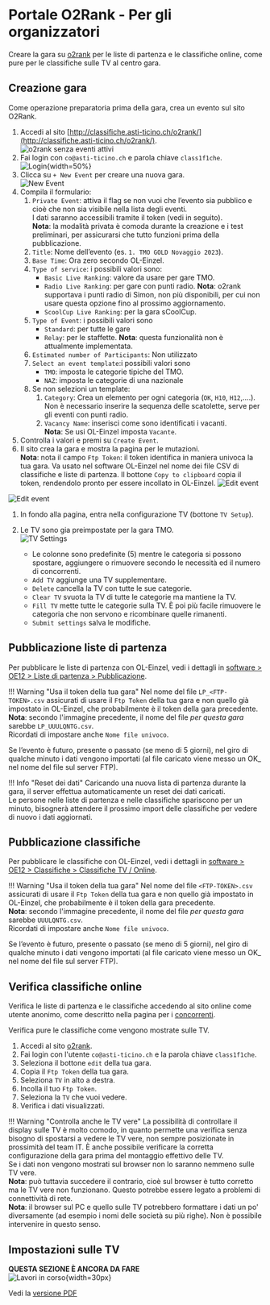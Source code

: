 # Portale O2Rank - Per gli organizzatori

Creare la gara su [o2rank](http://classifiche.asti-ticino.ch/o2rank/) per le liste di partenza e le classifiche online, come pure per le classifiche sulle TV al centro gara.

## Creazione gara
Come operazione preparatoria prima della gara, crea un evento sul sito O2Rank.

1. Accedi al sito [http://classifiche.asti-ticino.ch/o2rank/](http://classifiche.asti-ticino.ch/o2rank/).  
![o2rank senza eventi attivi](inc/main_no_event.png)
1. Fai login con `co@asti-ticino.ch` e parola chiave `class1f1che`.  
![Login](inc/login.png){width=50%}
1. Clicca su `+ New Event` per creare una nuova gara.  
![New Event](inc/main_new_event.png)
1. Compila il formulario:
    1. `Private Event`: attiva il flag se non vuoi che l’evento sia pubblico e cioè che non sia visibile nella lista degli eventi.   
    I dati saranno accessibili tramite il token (vedi in seguito).  
    **Nota**: la modalità privata è comoda durante la creazione e i test preliminari, per assicurarsi che tutto funzioni prima della pubblicazione.
    1. `Title`: Nome dell’evento (es. `1. TMO GOLD Novaggio 2023`).
    1. `Base Time`: Ora zero secondo OL-Einzel.
    1. `Type of service`: i possibili valori sono:
        - `Basic Live Ranking`: valore da usare per gare TMO.
        - `Radio Live Ranking`: per gare con punti radio. 
        **Nota**: o2rank supportava i punti radio di Simon, non più disponibili, per cui non usare questa opzione fino al prossimo aggiornamento.
        - `ScoolCup Live Ranking`: per la gara sCoolCup.
    1. `Type of Event`: i possibili valori sono
        - `Standard`: per tutte le gare
        - `Relay`: per le staffette. 
        **Nota**: questa funzionalità non è attualmente implementata.
    1. `Estimated number of Participants`: Non utilizzato
    1. `Select an event template`:i possibili valori sono
         - `TMO`: imposta le categorie tipiche del TMO.
         - `NAZ`: imposta le categorie di una nazionale
    1. Se non selezioni un template:
        1. `Category`: Crea un elemento per ogni categoria (`OK`, `H10`, `H12`,….).  
        Non è necessario inserire la sequenza delle scatolette, serve per gli eventi con punti radio.
        1. `Vacancy Name`: inserisci come sono identificati i vacanti.   
        **Nota**: Se usi OL-Einzel imposta `Vacante`.
1. Controlla i valori e premi su `Create Event`.
1. Il sito crea la gara e mostra la pagina per le mutazioni.  
**Nota**: nota il campo `Ftp Token`: il token identifica in maniera univoca la tua gara. Va usato nel software OL-Einzel nel nome dei file CSV di classifiche e liste di partenza. Il bottone `Copy to clipboard` copia il token, rendendolo pronto per essere incollato in OL-Einzel. 
![Edit event](inc/edit_event_top.png)  

![Edit event](inc/edit_event_bottom.png)  
  
1. In fondo alla pagina, entra nella configurazione TV (bottone `TV Setup`).
1. Le TV sono gia preimpostate per la gara TMO.  
![TV Settings](inc/tv_setup.png)  

    - Le colonne sono predefinite (5) mentre le categoria si possono spostare, aggiungere o rimuovere secondo le necessità ed il numero di concorrenti.
    - `Add TV` aggiunge una TV supplementare.
    - `Delete` cancella la TV con tutte le sue categorie.
    - `Clear TV` svuota la TV di tutte le categorie ma mantiene la TV.
    - `Fill TV` mette tutte le categorie sulla TV. È poi più facile rimuovere le categoria che non servono e ricombinare quelle rimanenti.
    - `Submit settings` salva le modifiche.


## Pubblicazione liste di partenza
Per pubblicare le liste di partenza con OL-Einzel, vedi i dettagli in [software > OE12 > Liste di partenza > Pubblicazione](../oe12/liste_partenza.md#pubblicazione).  

!!! Warning "Usa il token della tua gara"
    Nel nome del file `LP_<FTP-TOKEN>.csv` assicurati di usare il `Ftp Token` della tua gara e non quello già impostato in OL-Einzel, che probabilmente è il token della gara precedente.  
    **Nota**: secondo l'immagine precedente, il nome del file *per questa gara* sarebbe `LP_UUULQNTG.csv`.  
    Ricordati di impostare anche `Nome file univoco`.


Se l’evento è futuro, presente o passato (se meno di 5 giorni), nel giro di qualche minuto i dati vengono importati (al file caricato viene messo un OK_ nel nome del file sul server FTP).

!!! Info "Reset dei dati"
    Caricando una nuova lista di partenza durante la gara, il server effettua automaticamente un reset dei dati caricati.  
    Le persone nelle liste di partenza e nelle classifiche spariscono per un minuto, bisognerà attendere il prossimo import delle classifiche per vedere di nuovo i dati aggiornati.


## Pubblicazione classifiche
Per pubblicare le classifiche con OL-Einzel, vedi i dettagli in [software > OE12 > Classifiche > Classifiche TV / Online](../oe12/classifiche.md#classifiche-tv-online).  

!!! Warning "Usa il token della tua gara"
    Nel nome del file `<FTP-TOKEN>.csv` assicurati di usare il `Ftp Token` della tua gara e non quello già impostato in OL-Einzel, che probabilmente è il token della gara precedente.  
    **Nota**: secondo l'immagine precedente, il nome del file *per questa gara* sarebbe `UUULQNTG.csv`.  
    Ricordati di impostare anche `Nome file univoco`.


Se l’evento è futuro, presente o passato (se meno di 5 giorni), nel giro di qualche minuto i dati vengono importati (al file caricato viene messo un OK_ nel nome del file sul server FTP).

## Verifica classifiche online
Verifica le liste di partenza e le classifiche accedendo al sito online come utente anonimo, come descritto nella pagina per i [concorrenti](visualizzazione.md).  

Verifica pure le classifiche come vengono mostrate sulle TV.  

1. Accedi al sito [o2rank](http://classifiche.asti-ticino.ch/o2rank).
1. Fai login con l'utente `co@asti-ticino.ch` e la parola chiave `class1f1che`.
1. Seleziona il bottone `edit` della tua gara.
1. Copia il `Ftp Token` della tua gara.
1. Seleziona `TV` in alto a destra.
1. Incolla il tuo `Ftp Token`.
1. Seleziona la `TV` che vuoi vedere.
1. Verifica i dati visualizzati.

!!! Warning "Controlla anche le TV vere"
    La possibilità di controllare il display sulle TV è molto comodo, in quanto permette una verifica senza bisogno di spostarsi a vedere le TV vere, non sempre posizionate in prossimità del team IT. È anche possibile verificare la corretta configurazione della gara prima del montaggio effettivo delle TV.  
    Se i dati non vengono mostrati sul browser non lo saranno nemmeno sulle TV vere.  
    **Nota**: può tuttavia succedere il contrario, cioè sul browser è tutto corretto ma le TV vere non funzionano. Questo potrebbe essere legato a problemi di connettività di rete.  
    **Nota**: il browser sul PC e quello sulle TV potrebbero formattare i dati un po' diversamente (ad esempio i nomi delle società su più righe). Non è possibile intervenire in questo senso.

## Impostazioni sulle TV

**QUESTA SEZIONE È ANCORA DA FARE**  
![Lavori in corso](../../img/lavori_in_corso.png){width=30px}

Vedi la [versione PDF](inc/Classifiche%20Online-Televisioni%20_%20impostazioniV2023.4.pdf)



    
